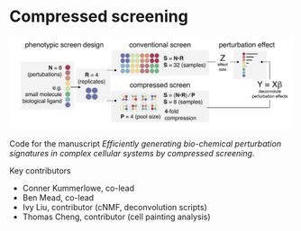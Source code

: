 # Compressed screening

![compressedScreening](compressed_screening.png)

Code for the manuscript *Efficiently generating bio-chemical perturbation signatures in complex cellular systems by compressed screening*.

Key contributors
- Conner Kummerlowe, co-lead 
- Ben Mead, co-lead
- Ivy Liu, contributor (cNMF, deconvolution scripts)
- Thomas Cheng, contributor (cell painting analysis)
